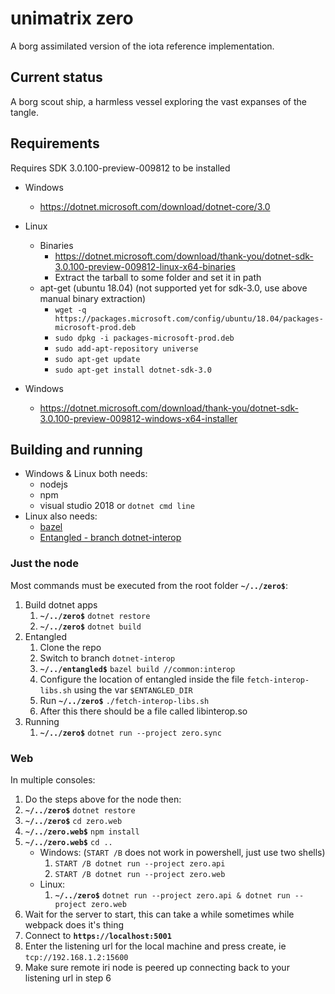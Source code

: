 # unimatrix zero

A borg assimilated version of the iota reference implementation.

## Current status

A borg scout ship, a harmless vessel exploring the vast expanses of the tangle.

## Requirements

Requires SDK 3.0.100-preview-009812 to be installed
- Windows
  - https://dotnet.microsoft.com/download/dotnet-core/3.0
- Linux
  - Binaries
    - https://dotnet.microsoft.com/download/thank-you/dotnet-sdk-3.0.100-preview-009812-linux-x64-binaries
    - Extract the tarball to some folder and set it in path
  - apt-get (ubuntu 18.04) (not supported yet for sdk-3.0, use above manual binary extraction)
    - `wget -q https://packages.microsoft.com/config/ubuntu/18.04/packages-microsoft-prod.deb`
    - `sudo dpkg -i packages-microsoft-prod.deb`
    - `sudo add-apt-repository universe`
    - `sudo apt-get update`
    - `sudo apt-get install dotnet-sdk-3.0`

- Windows
  - https://dotnet.microsoft.com/download/thank-you/dotnet-sdk-3.0.100-preview-009812-windows-x64-installer

## Building and running

- Windows & Linux both needs:
  - nodejs
  - npm
  - visual studio 2018 or `dotnet cmd line` 
- Linux also needs:
  - [bazel](https://bazel.build/)
  - [Entangled - branch dotnet-interop](https://gitlab.com/unimatrix-one/entangled/tree/dotnet-interop)

### Just the node

Most commands must be executed from the root folder **`~/../zero$`**:

1. Build dotnet apps
   1. **`~/../zero$`** `dotnet restore`
   2. **`~/../zero$`** `dotnet build`
2. Entangled
   1. Clone the repo
   2. Switch to branch `dotnet-interop`
   3. **`~/../entangled$`** `bazel build //common:interop`
   4. Configure the location of entangled inside the file `fetch-interop-libs.sh` using the var `$ENTANGLED_DIR`
   5. Run **`~/../zero$`** `./fetch-interop-libs.sh`
   6. After this there should be a file called libinterop.so
3. Running 
   1. **`~/../zero$`** `dotnet run --project zero.sync`

### Web

In multiple consoles:

1. Do the steps above for the node then:
2. **`~/../zero$`** `dotnet restore`
3. **`~/../zero$`** `cd zero.web`
4. **`~/../zero.web$`** `npm install`
5. **`~/../zero.web$`** `cd ..`
   - Windows: (`START /B` does not work in powershell, just use two shells)
     1. `START /B dotnet run --project zero.api`
     2. `START /B dotnet run --project zero.web`
   - Linux: 
     1. **`~/../zero$`** `dotnet run --project zero.api & dotnet run --project zero.web`
8. Wait for the server to start, this can take a while sometimes while webpack does it's thing
7. Connect to __`https://localhost:5001`__
9. Enter the listening url for the local machine and press create, ie `tcp://192.168.1.2:15600`
10. Make sure remote iri node is peered up connecting back to your listening url in step 6



